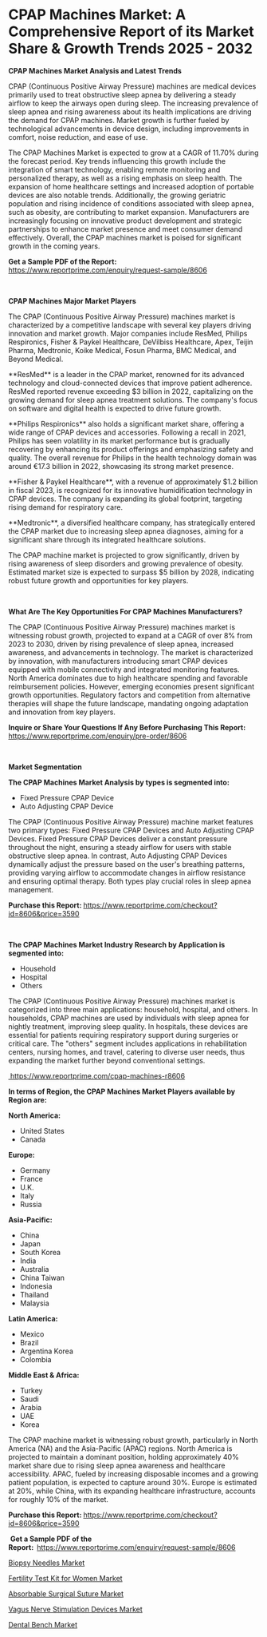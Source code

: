 <p><h1>CPAP Machines Market: A Comprehensive Report of its Market Share & Growth Trends 2025 - 2032</h1></p><p><strong>CPAP Machines Market Analysis and Latest Trends</strong></p>
<p><p>CPAP (Continuous Positive Airway Pressure) machines are medical devices primarily used to treat obstructive sleep apnea by delivering a steady airflow to keep the airways open during sleep. The increasing prevalence of sleep apnea and rising awareness about its health implications are driving the demand for CPAP machines. Market growth is further fueled by technological advancements in device design, including improvements in comfort, noise reduction, and ease of use. </p><p>The CPAP Machines Market is expected to grow at a CAGR of 11.70% during the forecast period. Key trends influencing this growth include the integration of smart technology, enabling remote monitoring and personalized therapy, as well as a rising emphasis on sleep health. The expansion of home healthcare settings and increased adoption of portable devices are also notable trends. Additionally, the growing geriatric population and rising incidence of conditions associated with sleep apnea, such as obesity, are contributing to market expansion. Manufacturers are increasingly focusing on innovative product development and strategic partnerships to enhance market presence and meet consumer demand effectively. Overall, the CPAP machines market is poised for significant growth in the coming years.</p></p>
<p><strong>Get a Sample PDF of the Report:&nbsp;</strong> <a href="https://www.reportprime.com/enquiry/request-sample/8606?utm_campaign=2413&utm_medium=2&utm_source=Github&utm_content=ia&utm_term=20032025&utm_id=cpap-machines">https://www.reportprime.com/enquiry/request-sample/8606</a></p>
<p>&nbsp;</p>
<p><strong>CPAP Machines Major Market Players</strong></p>
<p><p>The CPAP (Continuous Positive Airway Pressure) machines market is characterized by a competitive landscape with several key players driving innovation and market growth. Major companies include ResMed, Philips Respironics, Fisher & Paykel Healthcare, DeVilbiss Healthcare, Apex, Teijin Pharma, Medtronic, Koike Medical, Fosun Pharma, BMC Medical, and Beyond Medical.</p><p>**ResMed** is a leader in the CPAP market, renowned for its advanced technology and cloud-connected devices that improve patient adherence. ResMed reported revenue exceeding $3 billion in 2022, capitalizing on the growing demand for sleep apnea treatment solutions. The company's focus on software and digital health is expected to drive future growth.</p><p>**Philips Respironics** also holds a significant market share, offering a wide range of CPAP devices and accessories. Following a recall in 2021, Philips has seen volatility in its market performance but is gradually recovering by enhancing its product offerings and emphasizing safety and quality. The overall revenue for Philips in the health technology domain was around €17.3 billion in 2022, showcasing its strong market presence.</p><p>**Fisher & Paykel Healthcare**, with a revenue of approximately $1.2 billion in fiscal 2023, is recognized for its innovative humidification technology in CPAP devices. The company is expanding its global footprint, targeting rising demand for respiratory care.</p><p>**Medtronic**, a diversified healthcare company, has strategically entered the CPAP market due to increasing sleep apnea diagnoses, aiming for a significant share through its integrated healthcare solutions.</p><p>The CPAP machine market is projected to grow significantly, driven by rising awareness of sleep disorders and growing prevalence of obesity. Estimated market size is expected to surpass $5 billion by 2028, indicating robust future growth and opportunities for key players.</p></p>
<p>&nbsp;</p>
<p><strong>What Are The Key Opportunities For CPAP Machines Manufacturers?</strong></p>
<p><p>The CPAP (Continuous Positive Airway Pressure) machines market is witnessing robust growth, projected to expand at a CAGR of over 8% from 2023 to 2030, driven by rising prevalence of sleep apnea, increased awareness, and advancements in technology. The market is characterized by innovation, with manufacturers introducing smart CPAP devices equipped with mobile connectivity and integrated monitoring features. North America dominates due to high healthcare spending and favorable reimbursement policies. However, emerging economies present significant growth opportunities. Regulatory factors and competition from alternative therapies will shape the future landscape, mandating ongoing adaptation and innovation from key players.</p></p>
<p><strong>Inquire or Share Your Questions If Any Before Purchasing This Report:</strong> <a href="https://www.reportprime.com/enquiry/pre-order/8606?utm_campaign=2413&utm_medium=2&utm_source=Github&utm_content=ia&utm_term=20032025&utm_id=cpap-machines">https://www.reportprime.com/enquiry/pre-order/8606</a></p>
<p>&nbsp;</p>
<p><strong>Market Segmentation</strong></p>
<p><strong>The CPAP Machines Market Analysis by types is segmented into:</strong></p>
<p><ul><li>Fixed Pressure CPAP Device</li><li>Auto Adjusting CPAP Device</li></ul></p>
<p><p>The CPAP (Continuous Positive Airway Pressure) machine market features two primary types: Fixed Pressure CPAP Devices and Auto Adjusting CPAP Devices. Fixed Pressure CPAP Devices deliver a constant pressure throughout the night, ensuring a steady airflow for users with stable obstructive sleep apnea. In contrast, Auto Adjusting CPAP Devices dynamically adjust the pressure based on the user's breathing patterns, providing varying airflow to accommodate changes in airflow resistance and ensuring optimal therapy. Both types play crucial roles in sleep apnea management.</p></p>
<p><strong>Purchase this Report:&nbsp;</strong><a href="https://www.reportprime.com/checkout?id=8606&price=3590&utm_campaign=2413&utm_medium=2&utm_source=Github&utm_content=ia&utm_term=20032025&utm_id=cpap-machines">https://www.reportprime.com/checkout?id=8606&price=3590</a></p>
<p>&nbsp;</p>
<p><strong>The CPAP Machines Market Industry Research by Application is segmented into:</strong></p>
<p><ul><li>Household</li><li>Hospital</li><li>Others</li></ul></p>
<p><p>The CPAP (Continuous Positive Airway Pressure) machines market is categorized into three main applications: household, hospital, and others. In households, CPAP machines are used by individuals with sleep apnea for nightly treatment, improving sleep quality. In hospitals, these devices are essential for patients requiring respiratory support during surgeries or critical care. The "others" segment includes applications in rehabilitation centers, nursing homes, and travel, catering to diverse user needs, thus expanding the market further beyond conventional settings.</p></p>
<p><a href="https://www.reportprime.com/cpap-machines-r8606?utm_campaign=2413&utm_medium=2&utm_source=Github&utm_content=ia&utm_term=20032025&utm_id=cpap-machines">&nbsp;https://www.reportprime.com/cpap-machines-r8606</a></p>
<p><strong>In terms of Region, the CPAP Machines Market Players available by Region are:</strong></p>
<p>
    <p> <strong> North America: </strong>
        <ul>
            <li>United States</li>
            <li>Canada</li>
        </ul>
        </p> 
    <p> <strong> Europe: </strong>
        <ul>
            <li>Germany</li>
            <li>France</li>
            <li>U.K.</li>
            <li>Italy</li>
            <li>Russia</li>
        </ul>
        </p> 
    <p> <strong> Asia-Pacific: </strong>
        <ul>
            <li>China</li>
            <li>Japan</li>
            <li>South Korea</li>
            <li>India</li>
            <li>Australia</li>
            <li>China Taiwan</li>
            <li>Indonesia</li>
            <li>Thailand</li>
            <li>Malaysia</li>
        </ul>
        </p> 
    <p> <strong> Latin America: </strong>
        <ul>
            <li>Mexico</li>
            <li>Brazil</li>
            <li>Argentina Korea</li>
            <li>Colombia</li>
        </ul>
        </p> 
    <p> <strong> Middle East & Africa: </strong>
        <ul>
            <li>Turkey</li>
            <li>Saudi</li>
            <li>Arabia</li>
            <li>UAE</li>
            <li>Korea</li>
        </ul>
    </p>
    </p>
<p><p>The CPAP machine market is witnessing robust growth, particularly in North America (NA) and the Asia-Pacific (APAC) regions. North America is projected to maintain a dominant position, holding approximately 40% market share due to rising sleep apnea awareness and healthcare accessibility. APAC, fueled by increasing disposable incomes and a growing patient population, is expected to capture around 30%. Europe is estimated at 20%, while China, with its expanding healthcare infrastructure, accounts for roughly 10% of the market.</p></p>
<p><strong>Purchase this Report: </strong><a href="https://www.reportprime.com/checkout?id=8606&price=3590&utm_campaign=2413&utm_medium=2&utm_source=Github&utm_content=ia&utm_term=20032025&utm_id=cpap-machines">https://www.reportprime.com/checkout?id=8606&price=3590</a></p>
<p>&nbsp;<strong>Get a Sample PDF of the Report:&nbsp;&nbsp;</strong><a href="https://www.reportprime.com/enquiry/request-sample/8606?utm_campaign=2413&utm_medium=2&utm_source=Github&utm_content=ia&utm_term=20032025&utm_id=cpap-machines">https://www.reportprime.com/enquiry/request-sample/8606</a></p>
<p><strong></strong></p>
<p><p><a href="https://github.com/nicoytabiz7/Market-Research-Report-List-1/blob/main/biopsy-needles-market.md?utm_campaign=2413&utm_medium=2&utm_source=Github&utm_content=ia&utm_term=20032025&utm_id=cpap-machines">Biopsy Needles Market</a></p><p><a href="https://github.com/timayuethem/Market-Research-Report-List-1/blob/main/fertility-test-kit-for-women-market.md?utm_campaign=2413&utm_medium=2&utm_source=Github&utm_content=ia&utm_term=20032025&utm_id=cpap-machines">Fertility Test Kit for Women Market</a></p><p><a href="https://github.com/sekohlorik/Market-Research-Report-List-1/blob/main/absorbable-surgical-suture-market.md?utm_campaign=2413&utm_medium=2&utm_source=Github&utm_content=ia&utm_term=20032025&utm_id=cpap-machines">Absorbable Surgical Suture Market</a></p><p><a href="https://github.com/avirsuckra/Market-Research-Report-List-1/blob/main/vagus-nerve-stimulation-devices-market.md?utm_campaign=2413&utm_medium=2&utm_source=Github&utm_content=ia&utm_term=20032025&utm_id=cpap-machines">Vagus Nerve Stimulation Devices Market</a></p><p><a href="https://github.com/brabolyrah3h/Market-Research-Report-List-1/blob/main/dental-bench-market.md?utm_campaign=2413&utm_medium=2&utm_source=Github&utm_content=ia&utm_term=20032025&utm_id=cpap-machines">Dental Bench Market</a></p></p>